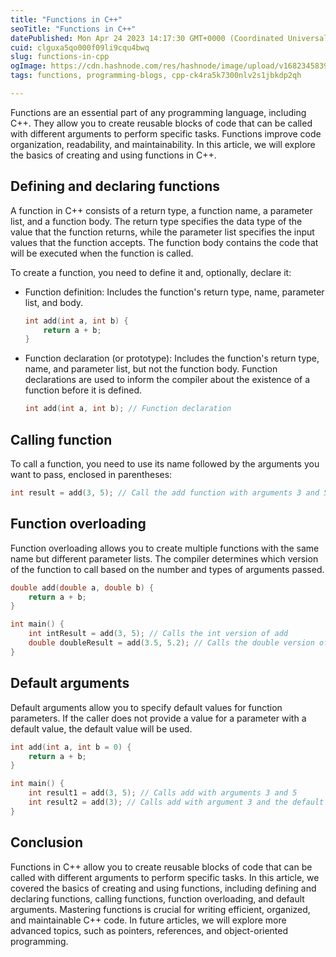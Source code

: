 ```yaml
---
title: "Functions in C++"
seoTitle: "Functions in C++"
datePublished: Mon Apr 24 2023 14:17:30 GMT+0000 (Coordinated Universal Time)
cuid: clguxa5qo000f09li9cqu4bwq
slug: functions-in-cpp
ogImage: https://cdn.hashnode.com/res/hashnode/image/upload/v1682345839494/f52fb180-5c8c-4e5a-8879-448ae061098b.jpeg
tags: functions, programming-blogs, cpp-ck4ra5k7300nlv2s1jbkdp2qh

---
```


Functions are an essential part of any programming language, including C++. They allow you to create reusable blocks of code that can be called with different arguments to perform specific tasks. Functions improve code organization, readability, and maintainability. In this article, we will explore the basics of creating and using functions in C++.

## Defining and declaring functions

A function in C++ consists of a return type, a function name, a parameter list, and a function body. The return type specifies the data type of the value that the function returns, while the parameter list specifies the input values that the function accepts. The function body contains the code that will be executed when the function is called.

To create a function, you need to define it and, optionally, declare it:

* Function definition: Includes the function's return type, name, parameter list, and body.
    
    ```cpp
    int add(int a, int b) {
        return a + b;
    }
    ```
    
* Function declaration (or prototype): Includes the function's return type, name, and parameter list, but not the function body. Function declarations are used to inform the compiler about the existence of a function before it is defined.
    
    ```cpp
    int add(int a, int b); // Function declaration
    ```
    

## Calling function

To call a function, you need to use its name followed by the arguments you want to pass, enclosed in parentheses:

```cpp
int result = add(3, 5); // Call the add function with arguments 3 and 5
```

## Function overloading

Function overloading allows you to create multiple functions with the same name but different parameter lists. The compiler determines which version of the function to call based on the number and types of arguments passed.

```cpp
double add(double a, double b) {
    return a + b;
}

int main() {
    int intResult = add(3, 5); // Calls the int version of add
    double doubleResult = add(3.5, 5.2); // Calls the double version of add
}
```

## Default arguments

Default arguments allow you to specify default values for function parameters. If the caller does not provide a value for a parameter with a default value, the default value will be used.

```cpp
int add(int a, int b = 0) {
    return a + b;
}

int main() {
    int result1 = add(3, 5); // Calls add with arguments 3 and 5
    int result2 = add(3); // Calls add with argument 3 and the default value 0 for b
}
```

## Conclusion

Functions in C++ allow you to create reusable blocks of code that can be called with different arguments to perform specific tasks. In this article, we covered the basics of creating and using functions, including defining and declaring functions, calling functions, function overloading, and default arguments. Mastering functions is crucial for writing efficient, organized, and maintainable C++ code. In future articles, we will explore more advanced topics, such as pointers, references, and object-oriented programming.
